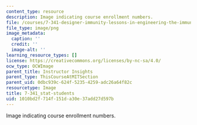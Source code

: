 ```yaml
---
content_type: resource
description: Image indicating course enrollment numbers.
file: /courses/7-341-designer-immunity-lessons-in-engineering-the-immune-system-spring-2014/1010bd2f714f151da30e37add27d597b_7-341_stat-students.png
file_type: image/png
image_metadata:
  caption: ''
  credit: ''
  image-alt: ''
learning_resource_types: []
license: https://creativecommons.org/licenses/by-nc-sa/4.0/
ocw_type: OCWImage
parent_title: Instructor Insights
parent_type: ThisCourseAtMITSection
parent_uid: 0dbc939c-624f-5235-4259-adc26a64f82c
resourcetype: Image
title: 7-341_stat-students
uid: 1010bd2f-714f-151d-a30e-37add27d597b
---
```

Image indicating course enrollment numbers.